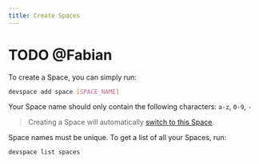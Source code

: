 ```yaml
---
title: Create Spaces
---
```


# TODO @Fabian

To create a Space, you can simply run:
```bash
devspace add space [SPACE_NAME]
```
Your Space name should only contain the following characters: `a-z`, `0-9`, `-`

> Creating a Space will automatically [switch to this Space](/docs/cloud/spaces/switch-spaces).

Space names must be unique. To get a list of all your Spaces, run:
```bash
devspace list spaces
```
